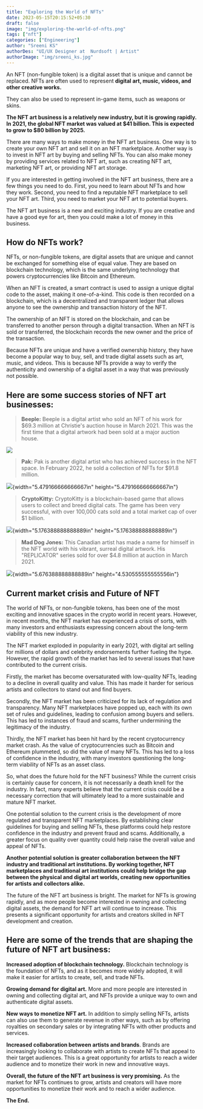 ```yaml
---
title: "Exploring the World of NFTs"
date: 2023-05-15T20:15:52+05:30
draft: false
image: "img/exploring-the-world-of-nfts.png"
tags: ["nft"]
categories: ["Engineering"]
author: "Sreeni KS"
authorDes: "UI/UX Designer at  Nurdsoft | Artist"
authorImage: "img/sreeni_ks.jpg"
---
```


An NFT (non-fungible token) is a digital asset that is unique and
cannot be replaced. NFTs are often used to represent **digital art,
music, videos, and other creative works.**

They can also be used to represent in-game items, such as weapons or
skins.

**The NFT art business is a relatively new industry, but it is growing
rapidly. In 2021, the global NFT market was valued at \$41 billion.
This is expected to grow to \$80 billion by 2025.**

There are many ways to make money in the NFT art business. One way is
to create your own NFT art and sell it on an NFT marketplace. Another
way is to invest in NFT art by buying and selling NFTs. You can also
make money by providing services related to NFT art, such as creating
NFT art, marketing NFT art, or providing NFT art storage.

If you are interested in getting involved in the NFT art business,
there are a few things you need to do. First, you need to learn about
NFTs and how they work. Second, you need to find a reputable NFT
marketplace to sell your NFT art. Third, you need to market your NFT
art to potential buyers.

The NFT art business is a new and exciting industry. If you are
creative and have a good eye for art, then you could make a lot of
money in this business.

## How do NFTs work?

NFTs, or non-fungible tokens, are digital assets that are unique and
cannot be exchanged for something else of equal value. They are based on
blockchain technology, which is the same underlying technology that
powers cryptocurrencies like Bitcoin and Ethereum.

When an NFT is created, a smart contract is used to assign a unique
digital code to the asset, making it one-of-a-kind. This code is then
recorded on a blockchain, which is a decentralized and transparent
ledger that allows anyone to see the ownership and transaction history
of the NFT.

The ownership of an NFT is stored on the blockchain, and can be
transferred to another person through a digital transaction. When an
NFT is sold or transferred, the blockchain records the new owner and
the price of the transaction.

Because NFTs are unique and have a verified ownership history, they
have become a popular way to buy, sell, and trade digital assets such
as art, music, and videos. This is because NFTs provide a way to
verify the authenticity and ownership of a digital asset in a way that
was previously not possible.

## Here are some success stories of NFT art businesses:

> **Beeple:** Beeple is a digital artist who sold an NFT of his work for
> \$69.3 million at Christie\'s auction house in March 2021. This was
> the first time that a digital artwork had been sold at a major auction
> house.

![](../../../img/NFTimage1.png)

> **Pak:** Pak is another digital artist who has achieved success in the
> NFT space. In February 2022, he sold a collection of NFTs for \$91.8
> million.

![](../../../img/NFTimage2.png){width="5.479166666666667in"
height="5.479166666666667in"}

> **CryptoKitty:** CryptoKitty is a blockchain-based game that allows
> users to collect and breed digital cats. The game has been very
> successful, with over 100,000 cats sold and a total market cap of over
> \$1 billion.

![](../../../img/NFTimage3.png){width="5.176388888888889in"
height="5.176388888888889in"}

> **Mad Dog Jones:** This Canadian artist has made a name for himself in
> the NFT world with his vibrant, surreal digital artwork. His
> \"REPLICATOR\" series sold for over \$4.8 million at auction in March 2021.

![](../../../img/NFTimage4.png){width="5.676388888888889in"
height="4.530555555555556in"}

## Current market crisis and Future of NFT

The world of NFTs, or non-fungible tokens, has been one of the most
exciting and innovative spaces in the crypto world in recent years.
However, in recent months, the NFT market has experienced a crisis of
sorts, with many investors and enthusiasts expressing concern about
the long-term viability of this new industry.

The NFT market exploded in popularity in early 2021, with digital art
selling for millions of dollars and celebrity endorsements further
fueling the hype. However, the rapid growth of the market has led to
several issues that have contributed to the current crisis.

Firstly, the market has become oversaturated with low-quality
NFTs, leading to a decline in overall quality and value. This has made
it harder for serious artists and collectors to stand out and find
buyers.

Secondly, the NFT market has been criticized for its lack of
regulation and transparency. Many NFT marketplaces have popped up,
each with its own set of rules and guidelines, leading to confusion
among buyers and sellers. This has led to instances of fraud and
scams, further undermining the legitimacy of the industry.

Thirdly, the NFT market has been hit hard by the recent cryptocurrency
market crash. As the value of cryptocurrencies such as Bitcoin and
Ethereum plummeted, so did the value of many NFTs. This has led to a
loss of confidence in the industry, with many investors questioning
the long-term viability of NFTs as an asset class.

So, what does the future hold for the NFT business? While the current
crisis is certainly cause for concern, it is not necessarily a death
knell for the industry. In fact, many experts believe that the current
crisis could be a necessary correction that will ultimately lead to a more sustainable and mature NFT market.

One potential solution to the current crisis is the development of
more regulated and transparent NFT marketplaces. By establishing clear
guidelines for buying and selling NFTs, these platforms could help
restore confidence in the industry and prevent fraud and scams.
Additionally, a greater focus on quality over quantity could help
raise the overall value and appeal of NFTs.

**Another potential solution is greater collaboration between the NFT
industry and traditional art institutions. By working together, NFT
marketplaces and traditional art institutions could help bridge the
gap between the physical and digital art worlds, creating new
opportunities for artists and collectors alike.**

The future of the NFT art business is bright. The market for NFTs is
growing rapidly, and as more people become interested in owning and
collecting digital assets, the demand for NFT art will continue to
increase. This presents a significant opportunity for artists and
creators skilled in NFT development and creation.

## Here are some of the trends that are shaping the future of NFT art business:

**Increased adoption of blockchain technology.** Blockchain technology
is the foundation of NFTs, and as it becomes more widely adopted, it
will make it easier for artists to create, sell, and trade NFTs.

**Growing demand for digital art.** More and more people are
interested in owning and collecting digital art, and NFTs provide a
unique way to own and authenticate digital assets.

**New ways to monetize NFT art.** In addition to simply selling NFTs,
artists can also use them to generate revenue in other ways, such as
by offering royalties on secondary sales or by integrating NFTs with
other products and services.

**Increased collaboration between artists and brands**. Brands are
increasingly looking to collaborate with artists to create NFTs that
appeal to their target audiences. This is a great opportunity for
artists to reach a wider audience and to monetize their work in new
and innovative ways.

**Overall, the future of the NFT art business is very promising.** As
the market for NFTs continues to grow, artists and creators will have
more opportunities to monetize their work and to reach a wider
audience.

**The End.**
